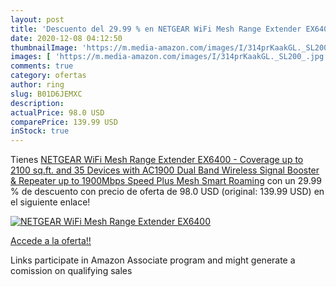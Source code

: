 ```yaml
---
layout: post
title: 'Descuento del 29.99 % en NETGEAR WiFi Mesh Range Extender EX6400 '
date: 2020-12-08 04:12:50
thumbnailImage: 'https://m.media-amazon.com/images/I/314prKaakGL._SL200_.jpg'
images: [ 'https://m.media-amazon.com/images/I/314prKaakGL._SL200_.jpg' ]
comments: true
category: ofertas
author: ring
slug: B01D6JEMXC
description:
actualPrice: 98.0 USD
comparePrice: 139.99 USD
inStock: true
---
```


Tienes [NETGEAR WiFi Mesh Range Extender EX6400 - Coverage up to 2100 sq.ft. and 35 Devices with AC1900 Dual Band Wireless Signal Booster & Repeater  up to 1900Mbps Speed   Plus Mesh Smart Roaming](https://www.amazon.com/dp/B01D6JEMXC/?tag=tolees-20) con un 29.99 % de descuento con precio de oferta de 98.0 USD (original: 139.99 USD) en el siguiente enlace!

[![NETGEAR WiFi Mesh Range Extender EX6400 ](https://m.media-amazon.com/images/I/314prKaakGL._SL200_.jpg)](https://www.amazon.com/dp/B01D6JEMXC/?tag=tolees-20)

[Accede a la oferta!!](https://www.amazon.com/dp/B01D6JEMXC/?tag=tolees-20)

Links participate in Amazon Associate program and might generate a comission on qualifying sales



